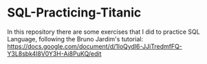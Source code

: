 # SQL-Practicing-Titanic
In this repository there are some exercises that I did to practice SQL Language, following the Bruno Jardim's tutorial: https://docs.google.com/document/d/1loQydl6-JJiTredmfFQ-Y3L8sbk4l8V0Y3H-Ai8PuKQ/edit
